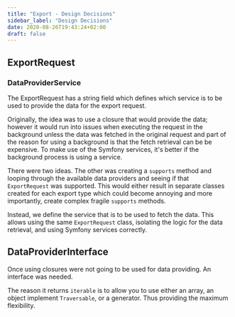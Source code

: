 ```yaml
---
title: "Export - Design Decisions"
sidebar_label: "Design Decisions"
date: 2020-08-26T19:43:24+02:00
draft: false
---
```


## ExportRequest

### DataProviderService

The ExportRequest has a string field which defines which service is to be used to provide the data for the export request.

Originally, the idea was to use a closure that would provide the data; however it would run into issues when executing the request in the background unless the data was fetched in the original request and part of the reason for using a background is that the fetch retrieval can be be expensive. To make use of the Symfony services, it's better if the background process is using a service.

There were two ideas. The other was creating a `supports` method and looping through the available data providers and seeing if that `ExportRequest` was supported. This would either result in separate classes created for each export type which could become annoying and more importantly, create complex fragile `supports` methods.

Instead, we define the service that is to be used to fetch the data. This allows using the same `ExportRequest` class, isolating the logic for the data retrieval, and using Symfony services correctly.

## DataProviderInterface

Once using closures were not going to be used for data providing. An interface was needed.

The reason it returns `iterable` is to allow you to use either an array, an object implement `Traversable`, or a generator. Thus providing the maximum flexibility.
